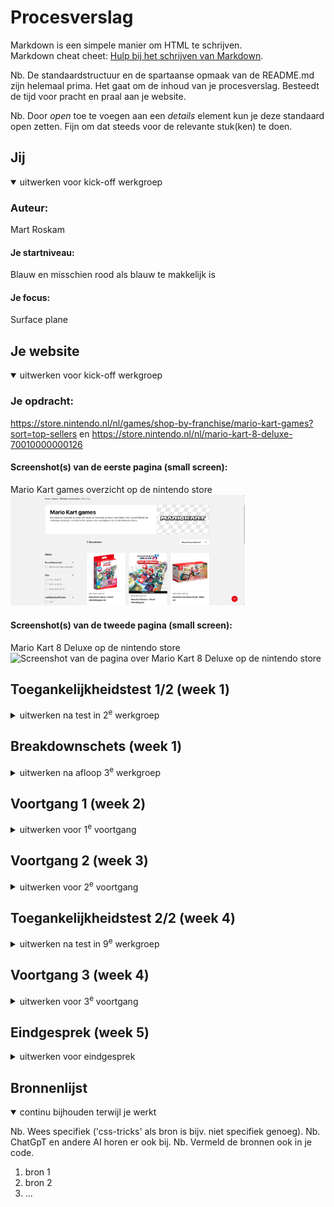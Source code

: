 # Procesverslag
Markdown is een simpele manier om HTML te schrijven.  
Markdown cheat cheet: [Hulp bij het schrijven van Markdown](https://github.com/adam-p/markdown-here/wiki/Markdown-Cheatsheet).

Nb. De standaardstructuur en de spartaanse opmaak van de README.md zijn helemaal prima. Het gaat om de inhoud van je procesverslag. Besteedt de tijd voor pracht en praal aan je website.

Nb. Door *open* toe te voegen aan een *details* element kun je deze standaard open zetten. Fijn om dat steeds voor de relevante stuk(ken) te doen.





## Jij

<details open>
  <summary>uitwerken voor kick-off werkgroep</summary>

  ### Auteur:
  Mart Roskam

  #### Je startniveau:
  Blauw en misschien rood als blauw te makkelijk is

  #### Je focus:
  Surface plane
 
</details>





## Je website

<details open>
  <summary>uitwerken voor kick-off werkgroep</summary>

  ### Je opdracht:
  https://store.nintendo.nl/nl/games/shop-by-franchise/mario-kart-games?sort=top-sellers en https://store.nintendo.nl/nl/mario-kart-8-deluxe-70010000000126

  #### Screenshot(s) van de eerste pagina (small screen): 
  Mario Kart games overzicht op de nintendo store
  <img src="readme-images/overzicht.png" width="375px" alt="Screenshot van de overzichtpagina voor mario kart games op de nintendo store">

  #### Screenshot(s) van de tweede pagina (small screen):
  Mario Kart 8 Deluxe op de nintendo store
  <img src="readme-images/martiokart8.png" width="375px" alt="Screenshot van de pagina over Mario Kart 8 Deluxe op de nintendo store">
 
</details>



## Toegankelijkheidstest 1/2 (week 1)

<details>
  <summary>uitwerken na test in 2<sup>e</sup> werkgroep</summary>

  ### Bevindingen
  -Stem van de voiceover is overweldigend
  -Ik heb geen idee waar op de site ik ben als de voiceover iets zegt
  -Heel lastig om te gebruiken
  -Sommige images hebben geen of een onduidelijke alt tag en dat is vervelend
  -Heel erg wennen
  -Wanneer je er eenmaal aan gewend bent kan het handig zijn voor slechtzienden


</details>



## Breakdownschets (week 1)

<details>
  <summary>uitwerken na afloop 3<sup>e</sup> werkgroep</summary>

  ### Eerste pagina (overzicht mario kart games): 
  <img src="readme-images/breakdownschetsscherm1.png" width="375px" alt="breakdown van de hele eerste pagina">

  ### Tweede pagina (Mario Kart 8 Deluxe kooppagina): 
  <img src="readme-images/breakdownschetsscherm2.png" width="375px" alt="breakdown van de hele tweede pagina">

</details>





## Voortgang 1 (week 2)

<details>
  <summary>uitwerken voor 1<sup>e</sup> voortgang</summary>

  ### Stand van zaken
  Ik loop een beetje achter en vind het ook best een lastige en overweldigende opdracht, maar ik hoop dit weekend bij te komen en dat ik daarna 
  verder kan werken.


  ### Agenda voor meeting
  samen met je groepje opstellen

  | Mart Roskam                     
  | 
  | Vragen die ik wil stellen:            
  | 1. Wanneer gebruik je een div / section / article?      
  | 2. Waarom is de javascript gelinkt in de body?
  | 3. Mag je buttons gebruiken in je html?
  | 4. Hoe specifiek moet je zijn met alt-tags?


  ### Verslag van meeting
  hier na afloop snel de uitkomsten van de meeting vastleggen

  - Antwoord vraag 1: Div is alleen layout wise voor css. Gebruik sections als je niet zeker weet of het een article is.
  - Antwoord vraag 2: Dat hoort zo, want dan wordt eerst je html en css geladen en daarna pas je javascript. Dit helpt goed voor asl je javascript vastloopt 
  - Antwoord vraag 3: Gebruik a links wanneer de link van de website veranderd en gebruik buttons voor interacties op dezelfde pagina
  - Antwoord vraag 4: Zo als ik het nu doe is wel prima

  Ik kreeg feedback van studentassistenten over mijn HTML pagina en ik heb goed antwoord op mijn vragen gekregen. 
  Details tag gebruiken in de footer
</details>





## Voortgang 2 (week 3)

<details>
  <summary>uitwerken voor 2<sup>e</sup> voortgang</summary>

  ### Stand van zaken
  Ik loop nogsteeds achter


  ### Agenda voor meeting
  samen met je groepje opstellen

  | Mart Roskam     
  | ---             
  | Vragen die ik wil stellen:   
  | 1. Ik krijg allemaal info's over dat mijn sections geen headings hebben, moet ik ze dan naar divs veranderen zoals de validator zegt?
  | 2. Wat is slim om te doen als ik meerdere html pagina's in dezelfde css pagina moet stylen?
  | 3. Hoe kopieer en plak ik makkelijk mijn cards met dezelfde styling?
  | 4. 

  ### Verslag van meeting
  hier na afloop snel de uitkomsten van de meeting vastleggen

  - punt 1
  - punt 2
  - nog een punt
- ...

</details>





## Toegankelijkheidstest 2/2 (week 4)

<details>
  <summary>uitwerken na test in 9<sup>e</sup> werkgroep</summary>

  ### Bevindingen
  Lijst met je bevindingen die in de test naar voren kwamen (geef ook aan wat er verbeterd is):

</details>





## Voortgang 3 (week 4)

<details>
  <summary>uitwerken voor 3<sup>e</sup> voortgang</summary>

  ### Stand van zaken
  hier dit ging goed & dit was lastig (neem ook screenshots op van delen van je website en code)


  ### Agenda voor meeting
  samen met je groepje opstellen

  | student 1      | student 2          | student 3    | student 4        |
  | ---            | ---                | ---          | ---              |
  | dit bespreken  | en dit             | en ik dit    | en dan ik dat    |
  | en dat ook nog | dit als er tijd is | nog een punt | dit wil ik zeker |
  | ...            | ...                | ...          | ...              |


  ### Verslag van meeting
  hier na afloop snel de uitkomsten van de meeting vastleggen

  - punt 1
  - punt 2
  - nog een punt
  - ...

</details>





## Eindgesprek (week 5)

<details>
  <summary>uitwerken voor eindgesprek</summary>

  ### Je uitkomst - karakteristiek screenshots:
  <img src="readme-images/dummy-plaatje.jpg" width="375px" alt="uitomst opdracht 1">


  ### Dit ging goed/Heb ik geleerd: 
  Korte omschrijving met plaatjes

  <img src="readme-images/dummy-plaatje.jpg" width="375px" alt="top">


  ### Dit was lastig/Is niet gelukt:
  Korte omschrijving met plaatjes

  <img src="readme-images/dummy-plaatje.jpg" width="375px" alt="bummer">
</details>





## Bronnenlijst

<details open>
  <summary>continu bijhouden terwijl je werkt</summary>

  Nb. Wees specifiek ('css-tricks' als bron is bijv. niet specifiek genoeg). 
  Nb. ChatGpT en andere AI horen er ook bij.
  Nb. Vermeld de bronnen ook in je code.

  1. bron 1
  2. bron 2
  3. ...

</details>
